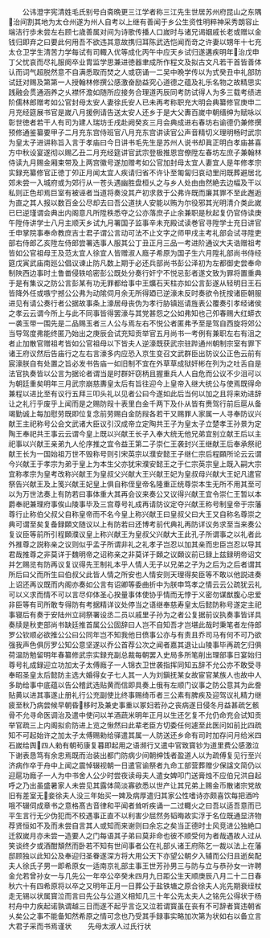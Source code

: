 <!-- { "loadSidebar": true } -->
　　公讳澄字宪清姓毛氏别号白斋晩更三江学者称三江先生世居苏州府昆山之东隅治间割其地为太仓州遂为州人自考以上继有善闻于乡公生资性明粹神采秀朗容止端洁行歩未尝左右顾七歳善属对间为诗歌传播人口嵗时与诸兄谒姻戚长老或赠以金钱归即弃之曰要此何用吾不欲违其意故携归耳陈武选恺闻而竒之许妻以甥年十七充太仓卫学生清苦力学每试有司輙入优等成化丙午中应天乡试归遂遘疾明年治戊申丁父忧哀而尽礼服阕卒业胄监学思兼进徳器聿成所作程文及拟古文凡若干首皆善体认而词气超脱然意不自满悉取而焚之人或窃诵一二吴中晩学传以为式癸丑中礼部防试廷对赐及第第一人授翰林修撰公感激奋励益究心道德之蕴及礼乐名物之故精思实践融会贯通涵养之乆襟怀澹如随所应接务合理道丙辰同考防试得人为多三载考绩进阶儒林郎赠考如公官封母太安人妻徐氏安人已未再考称职充大明会典纂修官庚申二月充经筵展书官是嵗八月援例请告送太安人还乡于是大父夀百嵗中朝缙绅为赋咏以彰世徳者若干人有司为建人瑞坊壬戌赴阙癸亥三月会典成进右春坊右谕德仍兼修撰预修通鉴纂要甲子二月充东宫侍班官八月充东宫讲读官公声音精切义理明畅时武宗为皇太子进讲称旨入言于孝庙曰今日讲书毛先生是苏州人说书却眞正明白孝庙甚喜方中秋设宴遂彻以赐乙丑二月充经筵讲官武宗登极推恩宫僚陞左春坊左庶子兼翰林侍读九月赐金厢束带及上两宫徽号遂加赠考如公官加封母太宜人妻宜人是年修孝宗实録充纂修官正徳丁夘正月闻太宜人疾请归省不许讣至匍匐归哀动里闬既葬避居北郊未尝一入城府或为郊行从一苍头遇幽胜盘桓乆之与乡人处由由然絶去边幅及干以私则正色却焉巨室有被诬者当道将奏没其产初求救于公弗许既而廉其罪不至此邂逅为直之其人报以数百金公尽却去曰吾公道扶人安能以贿为尔役邪其光明清介类此嵗已巳逆瑾谓会典出内阁意凡所陞秩悉夺之公亦落庶子止余兼职是秋起复仍官侍读庚午陞侍讲学士八月主顺天乡试九月署国子监事辛未充殿试读巻官寻陞学士充日讲官壬申掌院事奉命教庶吉士君子谓公言动可法不止文字之师甲戌主考礼部会试寻陞吏部右侍郎乙亥陞左侍郎尝署选事人服其公丁丑正月三品一考进阶通议大夫诰赠祖考皆如公官祖母王及范太宜人徐宜人皆赠淑人廕子希原为国子生六月陞礼部尚书侍经筵戊寅武庙南廵公倡议谏止防凡数上期于必还兵部尚书彭公泽初为左都御史尝奉命制陜西边事时土鲁畨侵轶哈密彭公既处分奏行奸宁不悦忌彭者遂文致为罪将置重典于是有集议之防公言彭某有功无罪都给事中王爌石天柱亦如公言彭遂从轻明日王石皆降外任或嗾宁撼公公弗为动隂伺月余无所得廼已逆濠未反时奏欲令抚按诸臣朝服进见有请公奏行者公据故事条上濠居母丧伪为孝行胁镇廵请旌表公覆奏引孝经诸侯之孝云云谓今所上与此不同事皆得罢濠与其党甚怨之公如弗知也己夘春赐大红蟒衣一袭玉带一围先是二品赐玉者三人公与焉左右不悦公者匿弗予至是驾自西旋将郊公当导驾度弗能终匿乃始出之庚辰会试充知贡举官五月尚书一考例有兼职左右有沮之者止加散官赠祖考皆如公官祖母以下皆夫人逆濠既获武宗驻跸通州朝制宗室有罪下诸王府议然后告庙行之左右言濠多内应恐入京生变召文武群臣出防议公正色云前有宸濠朕自有处置之旨必发书告庙一如旧制不宜在外草草成狱奸彬在列为之吐舌自是法官执奏皆以公言为据论者谓当是时群奸窃柄且握重兵人人自危而公议不少沮可以为朝廷重矣明年三月武宗崩慈夀皇太后有旨往迎今上皇帝入继大统公与使焉既得命兼程以进比至有议行五拜三叩头礼以见者公曰今遂如此后当何以加之且将来劝进辞让之礼行乎废乎上闻而是之赐防叚十表里白金千两下及仆从皆有赉驾行前后扈从备竭勤诚上每加慰劳既即位复念前劳赐白金防叚各若干又赐罪人家属一人寻奉防议兴献王主祀称号公会文武诸大臣议引汉成帝立定陶共王子为皇太子立楚孝王孙景为定陶王奉祀共王事云云谓今皇上既以兴献王长子入奉大统无他兄弟宜别立献王后以主祀事以兴献王亲弟九人伦序推之宜令益王第二子崇仁王袭封兴王继献王后奉承祭祀献王长为一国始祖万世不毁称号则引宋英宗以濮安懿王子继仁宗后程頥所论云云谓今兴献王于孝宗为弟于皇上为本生父亦犹宋濮安懿王之于仁宗英宗皇上既入嗣大宗宜称孝宗为皇考改称兴献王为皇叔父兴献大王兴献王妃为皇叔母兴献大王妃凡遣官祭告兴献王及上笺兴献王妃皇上俱自称侄皇帝名隆重正统尊崇本生无所不用其至可以为万世法奏上有防若曰事体重大其再会议来奏公又议得兴献王宜令崇仁王暂以本爵奉祀兼理府事俟山陵事毕及三宫尊号礼成再请防议定夺兴献王称号制皇帝于宗藩尊行止称伯父叔父自称皇帝而不名今皇上称兴献王曰皇叔父曰大王又自称名尊崇之典可谓至矣复备録頥文随议以上有防若曰还博考前代典礼再防详议务求至当来奏公复议臣等前所引程頥濮议皇上称兴献王为皇叔父兴献大王此孔子所谓事之以礼者此外推尊之説称亲之议则似乎孟子所谓非礼之礼孝子岂忍以加其亲而忠臣岂忍以导其君哉推尊之非莫详于魏明帝之诏称亲之非莫详于頥之议頥议前已録上兹録明帝诏文并乞赐览有防再议复议得先王制礼本乎人情人无子以兄弟之子为之后为之后者谓其所后曰父而所生曰伯叔父此皆人情之所安也人情安则天理得矣臣等不敢以他説进奏上诏还再议既而内阁亦奏如公言有诏卿等委曲折中为朕申笃孝之情云云公疏犹云礼可以义求而情不可以言尽仰体圣心揆量事体使协乎情而无悖于义密勿谋猷腹心忠爱非臣等有司所敢专得防有考据精详议处停当之语继奉慈寿皇太后懿防称号遂定主祀事寝后有奏于安陆州立祠祭署设丞二员以戚里子孙为之者公复据前议执奏事皆详具奏牍是秋吏部尚书缺廷推首属公公固辞曰人岂不自知吾才岂堪此哉时秉笔者左侍郎罗公钦顺必欲推公公曰公同年岂不知我他日偾事公亦与有责且乔司马有何不可乃欲强我声色俱厉罗公知公意坚遂以乔公首荐公次之闻者嘉其退让山陵事毕再疏乞归俱荷温防勉留明年春纂修武宗实録充副总裁每朝罢入史局多所笔削出理部事日宴始归尊号礼成録迎立功加太子太傅廕子一人锦衣卫世袭指挥同知五辞不允公亦不敢受寻奉昭圣皇太后懿防主选大婚得女子七人其一人为刘鎭抚某女故宦官某族人也故中人多助给事中底蕴以告公稽武选贴黄而信即具奏上俄有左顺门议事之防公意其为此誊贴黄以进其事遂止册礼行公充副使比终事赐绮币者三公素有脾疾及迎驾议礼精力继疲至秋乃病尝候早朝昏移时及兼史事重以冢妇若孙之丧病遂日侵冬月益甚疏乞骸骨不允寻命医调治及遣中使问以羊酒蔬米明年正月以生还乞复不允仍命充会试知贡举官疏三上内阁拟俞防进上览之愀然曰此辈老臣方切委任何遽至此医问如前比四疏知不可起始许之加太子太傅赐勑给驿遣其属一人防送还乡命有司时加存问月给米四石嵗给舆四人勑有朝茍康复暮即起用之语濒行又遣中官致寳钞为道里费公感激泣下谢表恳笃有余忠焉既而治装出都门防病少间朝绅饯者盈道人以为疏傅复见行至兴济病作卒于舟中上闻之震悼辍视朝一日遣官谕祭者九命工部营葬赠少保諡文简仍以迎扈功廕子一人为中书舍人公少时尝夜读母夫人遣女婢叩门送膏烛不应伯兄洪自起呼之乃出虽盛暑家人未尝见其露体简淡寡欲悉以世产让其兄弟上赐金币散诸宗党故旧有差室无妾徐夫人没三年始买一婢及病厚遣归其家公性嗜诗亦颇喜饮每把酒吟哦不辍伺成章书之意格髙古音律和平闻者耸听疾诵一二过輙火之曰吾以适吾意而已平生言行无少伪犯而不校遇事正直不以利害少屈然务韬晦故实浮于名位既通显济物荐贤恒如不及而未尝自言其人或知而来谢则曰余忘之矣当正德时士风竞进公独絶口迁叙嵗月亦未尝一造要人之门每语其子弟曰莫非命也彼不顺受何为者哉遇故人过从笑谈终夕或酒酣頽然而卧若不知有世间事者公在礼部乆诸王府陈乞一裁以法上在藩邸顾独以此知公及奉迎归圣眷遂深方将大用公天下亦望公朝夕入辅而公归且逝矣配夫人徐氏子男一即希原女一适南京礼部主事王世芳孙男三与防与立与恭孙女一许聘金允若曾孙女一与几先公一年卒公卒癸未四月九日距公生天顺庚辰八月二十二日春秋六十有四希原将以卒之又明年正月一日葬公于盐铁塘之原合徐夫人兆先期衰绖杖走无锡以状属寳泣而言曰先公与公道义相知几三十年公先太夫人之铭先公得状于杨村舟中力疾起诺孰谓越三日而遂不起乎言讫又泣若谓寳虽在丧有不可辞者寳违朝省乆矣公之事不能备知然希原之情可念也乃受其手録事实略加次第为状如右以备立言大君子采而书焉谨状
　　先母太淑人过氏行状
